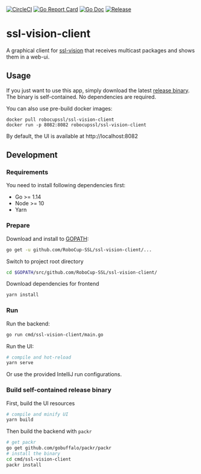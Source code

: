 [![CircleCI](https://circleci.com/gh/RoboCup-SSL/ssl-vision-client/tree/master.svg?style=svg)](https://circleci.com/gh/RoboCup-SSL/ssl-vision-client/tree/master)
[![Go Report Card](https://goreportcard.com/badge/github.com/RoboCup-SSL/ssl-vision-client?style=flat-square)](https://goreportcard.com/report/github.com/RoboCup-SSL/ssl-vision-client)
[![Go Doc](https://img.shields.io/badge/godoc-reference-blue.svg?style=flat-square)](https://godoc.org/github.com/RoboCup-SSL/ssl-vision-client/pkg/vision)
[![Release](https://img.shields.io/github/release/RoboCup-SSL/ssl-vision-client.svg?style=flat-square)](https://github.com/RoboCup-SSL/ssl-vision-client/releases/latest)

# ssl-vision-client

A graphical client for [ssl-vision](https://github.com/RoboCup-SSL/ssl-vision) that receives multicast packages and
shows them in a web-ui.

## Usage
If you just want to use this app, simply download the latest [release binary](https://github.com/RoboCup-SSL/ssl-vision-client/releases/latest).
The binary is self-contained. No dependencies are required.

You can also use pre-build docker images:
```shell script
docker pull robocupssl/ssl-vision-client
docker run -p 8082:8082 robocupssl/ssl-vision-client
```

By default, the UI is available at http://localhost:8082

## Development

### Requirements
You need to install following dependencies first: 
 * Go >= 1.14
 * Node >= 10
 * Yarn

### Prepare
Download and install to [GOPATH](https://github.com/golang/go/wiki/GOPATH):
```bash
go get -u github.com/RoboCup-SSL/ssl-vision-client/...
```
Switch to project root directory
```bash
cd $GOPATH/src/github.com/RoboCup-SSL/ssl-vision-client/
```
Download dependencies for frontend
```bash
yarn install
```

### Run
Run the backend:
```bash
go run cmd/ssl-vision-client/main.go
```

Run the UI:
```bash
# compile and hot-reload
yarn serve
```
Or use the provided IntelliJ run configurations.

### Build self-contained release binary
First, build the UI resources
```bash
# compile and minify UI
yarn build
```
Then build the backend with `packr`
```bash
# get packr
go get github.com/gobuffalo/packr/packr
# install the binary
cd cmd/ssl-vision-client
packr install
```
